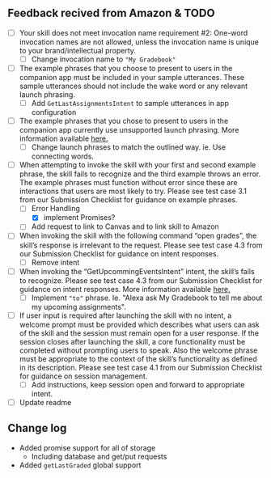 ## Feedback recived from Amazon & TODO
- [ ] Your skill does not meet invocation name requirement #2: One-word invocation names are not allowed, unless the invocation name is unique to your brand/intellectual property.  
    - [ ] Change invocation name to `"My Gradebook"`
- [ ] The example phrases that you choose to present to users in the companion app must be included in your sample utterances. These sample utterances should not include the wake word or any relevant launch phrasing.
    - [ ] Add `GetLastAssignmentsIntent` to sample utterances in app configuration 
- [ ] The example phrases that you chose to present to users in the companion app currently use unsupported launch phrasing. More information available [here.](https://developer.amazon.com/public/solutions/alexa/alexa-skills-kit/docs/supported-phrases-to-begin-a-conversation?ref_=pe_679090_102923190)
    - [ ] Change launch phrases to match the outlined way. ie. Use connecting words. 
- [ ] When attempting to invoke the skill with your first and second example phrase, the skill fails to recognize and the third example throws an error.  The example phrases must function without error since these are interactions that users are most likely to try.  Please see test case 3.1 from our Submission Checklist for guidance on example phrases.
    - [ ] Error Handling
        - [x] implement Promises?
    - [ ] Add request to link to Canvas and to link skill to Amazon
- [ ] When invoking the skill with the following command “open grades”, the skill’s response is irrelevant to the request.  Please see test case 4.3 from our Submission Checklist for guidance on intent responses.
    - [ ] Remove intent
- [ ] When invoking the “GetUpcommingEventsIntent” intent, the skill’s fails to recognize.  Please see test case 4.3 from our Submission Checklist for guidance on intent responses. More information available [here.](https://developer.amazon.com/public/solutions/alexa/alexa-skills-kit/docs/alexa-skills-kit-voice-interface-and-user-experience-testing?ref_=pe_679090_102923190#intent-response-design)
    - [ ] Implement `"to"` phrase. Ie. "Alexa ask My Gradebook to tell me about my upcoming assignments".
- [ ] If user input is required after launching the skill with no intent, a welcome prompt must be provided which describes what users can ask of the skill and the session must remain open for a user response. If the session closes after launching the skill, a core functionality must be completed without prompting users to speak. Also the welcome phrase must be appropriate to the context of the skill’s functionality as defined in its description. Please see test case 4.1 from our Submission Checklist for guidance on session management.
    - [ ] Add instructions, keep session open and forward to appropriate intent. 
- [ ] Update readme
   
## Change log	
- Added promise support for all of storage  
	- Including database and get/put requests  
- Added `getLastGraded` global support  
